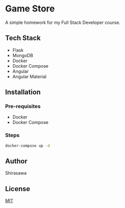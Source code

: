 # Game Store

A simple homework for my Full Stack Developer course.

## Tech Stack

- Flask
- MongoDB
- Docker
- Docker Compose
- Angular
- Angular Material

## Installation

### Pre-requisites

- Docker
- Docker Compose

### Steps

```bash
docker-compose up -d
```

## Author

Shirasawa

## License

[MIT](./LICENSE)
